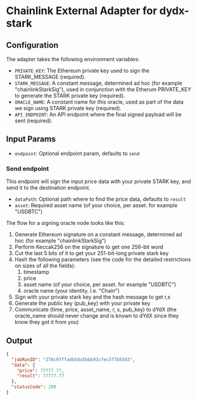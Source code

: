 # Chainlink External Adapter for dydx-stark

## Configuration

The adapter takes the following environment variables:

- `PRIVATE_KEY`: The Ethereum private key used to sign the STARK_MESSAGE (required).
- `STARK_MESSAGE`: A constant message, determined ad hoc (for example "chainlinkStarkSig"), used in conjunction with the Etherum PRIVATE_KEY to generate the STARK private key (required).
- `ORACLE_NAME`: A constant name for this oracle, used as part of the data we sign using STARK private key (required).
- `API_ENDPOINT`: An API endpoint where the final signed payload will be sent (required).

## Input Params

- `endpoint`: Optional endpoint param, defaults to `send`

### Send endpoint

This endpoint will sign the input price data with your private STARK key, and send it to the destination endpoint.

- `dataPath`: Optional path where to find the price data, defaults to `result`
- `asset`: Required asset name (of your choice, per asset. for example "USDBTC")

The flow for a signing oracle node looks like this:

1.  Generate Ethereum signature on a constant message, determined ad hoc (for example "chainlinkStarkSig")
2.  Perform Keccak256 on the signature to get one 256-bit word
3.  Cut the last 5 bits of it to get your 251-bit-long private stark key
4.  Hash the following parameters (see the code for the detailed restrictions on sizes of all the fields):
    1. timestamp
    2. price
    3. asset name (of your choice, per asset. for example "USDBTC")
    4. oracle name (your identity. I.e. "Chain")
5.  Sign with your private stark key and the hash message to get r,s
6.  Generate the public key (pub_key) with your private key
7.  Communicate (time, price, asset_name, r, s, pub_key) to dYdX (the oracle_name should never change and is known to dYdX since they know they got it from you)

## Output

```json
{
  "jobRunID": "278c97ffadb54a5bbb93cfec5f7b5503",
  "data": {
    "price": 77777.77,
    "result": 77777.77
  },
  "statusCode": 200
}
```
